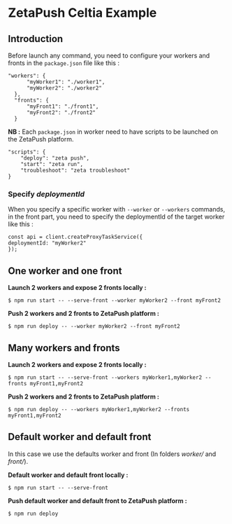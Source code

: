 # ZetaPush Celtia Example

## Introduction

Before launch any command, you need to configure your workers and fronts in the `package.json` file like this :

```
"workers": {
      "myWorker1": "./worker1",
      "myWorker2": "./worker2"
  },
  "fronts": {
      "myFront1": "./front1",
      "myFront2": "./front2"
  }
```

**NB :** Each `package.json` in worker need to have scripts to be launched on the ZetaPush platform.

```
"scripts": {
    "deploy": "zeta push",
    "start": "zeta run",
    "troubleshoot": "zeta troubleshoot"
}
```

### Specify _deploymentId_

When you specify a specific worker with `--worker` or `--workers` commands, in the front part, you need to specify the deploymentId of the target worker like this :

```
const api = client.createProxyTaskService({
deploymentId: "myWorker2"
});
```

## One worker and one front

**Launch 2 workers and expose 2 fronts locally :**

```
$ npm run start -- --serve-front --worker myWorker2 --front myFront2
```

**Push 2 workers and 2 fronts to ZetaPush platform :**

```
$ npm run deploy -- --worker myWorker2 --front myFront2
```

## Many workers and fronts

**Launch 2 workers and expose 2 fronts locally :**

```
$ npm run start -- --serve-front --workers myWorker1,myWorker2 --fronts myFront1,myFront2
```

**Push 2 workers and 2 fronts to ZetaPush platform :**

```
$ npm run deploy -- --workers myWorker1,myWorker2 --fronts myFront1,myFront2
```

## Default worker and default front

In this case we use the defaults worker and front (In folders _worker/_ and _front/_).

**Default worker and default front locally :**

```
$ npm run start -- --serve-front
```

**Push default worker and default front to ZetaPush platform :**

```
$ npm run deploy
```
